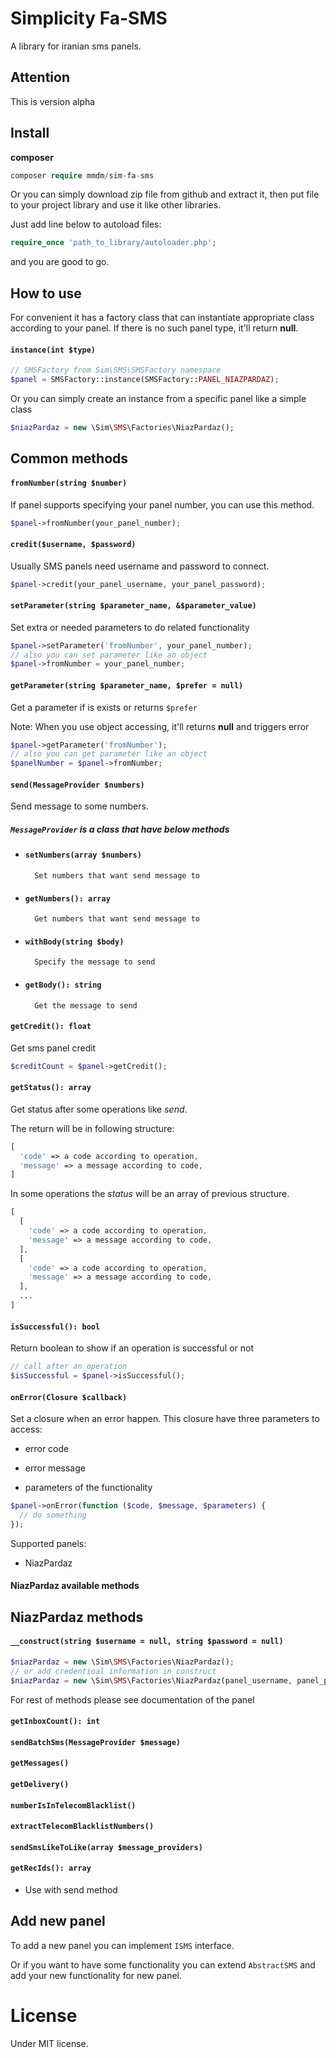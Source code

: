 # Simplicity Fa-SMS
A library for iranian sms panels.

## Attention

This is version alpha

## Install
**composer**
```php 
composer require mmdm/sim-fa-sms
```

Or you can simply download zip file from github and extract it, 
then put file to your project library and use it like other libraries.

Just add line below to autoload files:

```php
require_once 'path_to_library/autoloader.php';
```

and you are good to go.

## How to use
For convenient it has a factory class that can instantiate appropriate 
class according to your panel. If there is no such panel type, it'll 
return **null**.

#### `instance(int $type)`

```php
// SMSFactory from Sim\SMS\SMSFactory namespace
$panel = SMSFactory::instance(SMSFactory::PANEL_NIAZPARDAZ);
```

Or you can simply create an instance from a specific panel like a 
simple class

```php
$niazPardaz = new \Sim\SMS\Factories\NiazPardaz();
```

## Common methods

#### `fromNumber(string $number)`

If panel supports specifying your panel number, you can use this method.

```php
$panel->fromNumber(your_panel_number);
```

#### `credit($username, $password)`

Usually SMS panels need username and password to connect.

```php
$panel->credit(your_panel_username, your_panel_password);
```

#### `setParameter(string $parameter_name, &$parameter_value)`

Set extra or needed parameters to do related functionality

```php
$panel->setParameter('fromNumber', your_panel_number);
// also you can set parameter like an object
$panel->fromNumber = your_panel_number;
```

#### `getParameter(string $parameter_name, $prefer = null)`

Get a parameter if is exists or returns `$prefer`

Note: When you use object accessing, it'll returns **null** and 
triggers error

```php
$panel->getParameter('fromNumber');
// also you can get parameter like an object
$panelNumber = $panel->fromNumber;
```

#### `send(MessageProvider $numbers)`

Send message to some numbers.

##### `MessageProvider` is a class that have below methods

- #### `setNumbers(array $numbers)`
        Set numbers that want send message to
        
- #### `getNumbers(): array`
        Get numbers that want send message to
        
- #### `withBody(string $body)`
        Specify the message to send
        
- #### `getBody(): string`
        Get the message to send

#### `getCredit(): float`

Get sms panel credit

```php
$creditCount = $panel->getCredit();
```

#### `getStatus(): array`

Get status after some operations like *send*.

The return will be in following structure:

```php
[
  'code' => a code according to operation,
  'message' => a message according to code,
]
```

In some operations the *status* will be an array of previous structure.

```php
[
  [
    'code' => a code according to operation,
    'message' => a message according to code,
  ],
  [
    'code' => a code according to operation,
    'message' => a message according to code,
  ],
  ...
]
```

#### `isSuccessful(): bool`

Return boolean to show if an operation is successful or not

```php
// call after an operation
$isSuccessful = $panel->isSuccessful();
```

#### `onError(Closure $callback)`

Set a closure when an error happen. This closure have three parameters 
to access:

- error code

- error message

- parameters of the functionality

```php
$panel->onError(function ($code, $message, $parameters) {
  // do something
});
```

Supported panels:

- NiazPardaz

#### NiazPardaz available methods

## NiazPardaz methods

#### `__construct(string $username = null, string $password = null)`

```php
$niazPardaz = new \Sim\SMS\Factories\NiazPardaz();
// or add credentioal information in construct
$niazPardaz = new \Sim\SMS\Factories\NiazPardaz(panel_username, panel_password);
```

For rest of methods please see documentation of the panel

#### `getInboxCount(): int`

#### `sendBatchSms(MessageProvider $message)`

#### `getMessages()`

#### `getDelivery()`

#### `numberIsInTelecomBlacklist()`

#### `extractTelecomBlacklistNumbers()`

#### `sendSmsLikeToLike(array $message_providers)`

#### `getRecIds(): array`
 - Use with send method
 
 ## Add new panel
 
 To add a new panel you can implement `ISMS` interface.

Or if you want to have some functionality you can extend `AbstractSMS` 
and add your new functionality for new panel.

# License
Under MIT license.